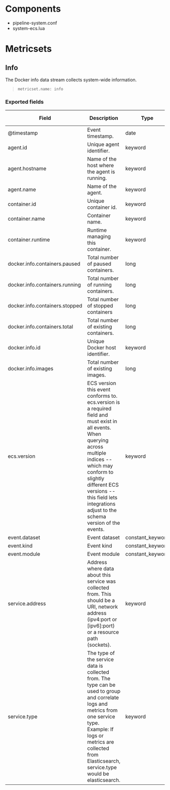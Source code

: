 # Components

- pipeline-system.conf
- system-ecs.lua

# Metricsets

## Info

The Docker info data stream collects system-wide information.

> `metricset.name: info`

### Exported fields

 Field                           | Description                                                                                    | Type             | Metric Type
---------------------------------|------------------------------------------------------------------------------------------------|------------------|-------------
 @timestamp                      | Event timestamp.                                                                               | date             |
 agent.id                        | Unique agent identifier.                                                                       | keyword          |
 agent.hostname                  | Name of the host where the agent is running.                                                   | keyword          |
 agent.name                      | Name of the agent.                                                                             | keyword          |
 container.id                    | Unique container id.                                                                           | keyword          |
 container.name                  | Container name.                                                                                | keyword          |
 container.runtime               | Runtime managing this container.                                                               | keyword          |
 docker.info.containers.paused   | Total number of paused containers.                                                             | long             | counter
 docker.info.containers.running  | Total number of running containers.                                                            | long             | counter
 docker.info.containers.stopped  | Total number of stopped containers                                                             | long             | counter
 docker.info.containers.total    | Total number of existing containers.                                                           | long             | counter
 docker.info.id                  | Unique Docker host identifier.                                                                 | keyword          |
 docker.info.images              | Total number of existing images.                                                               | long             | counter
 ecs.version                     | ECS version this event conforms to. ecs.version is a required field and must exist in all events. When querying across multiple indices -- which may conform to slightly different ECS versions -- this field lets integrations adjust to the schema version of the events.           | keyword          |
 event.dataset                   | Event dataset                                                                                  | constant_keyword |
 event.kind                      | Event kind                                                                                     | constant_keyword |
 event.module                    | Event module                                                                                   | constant_keyword |
 service.address                 | Address where data about this service was collected from. This should be a URI, network address (ipv4:port or [ipv6]:port) or a resource path (sockets).                                                                                                                       | keyword          |
 service.type                    | The type of the service data is collected from. The type can be used to group and correlate logs and metrics from one service type. Example: If logs or metrics are collected from Elasticsearch, service.type would be elasticsearch.                                                   | keyword          |